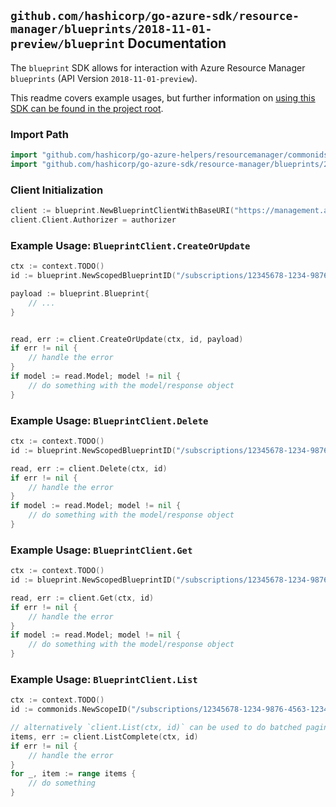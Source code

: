 
## `github.com/hashicorp/go-azure-sdk/resource-manager/blueprints/2018-11-01-preview/blueprint` Documentation

The `blueprint` SDK allows for interaction with Azure Resource Manager `blueprints` (API Version `2018-11-01-preview`).

This readme covers example usages, but further information on [using this SDK can be found in the project root](https://github.com/hashicorp/go-azure-sdk/tree/main/docs).

### Import Path

```go
import "github.com/hashicorp/go-azure-helpers/resourcemanager/commonids"
import "github.com/hashicorp/go-azure-sdk/resource-manager/blueprints/2018-11-01-preview/blueprint"
```


### Client Initialization

```go
client := blueprint.NewBlueprintClientWithBaseURI("https://management.azure.com")
client.Client.Authorizer = authorizer
```


### Example Usage: `BlueprintClient.CreateOrUpdate`

```go
ctx := context.TODO()
id := blueprint.NewScopedBlueprintID("/subscriptions/12345678-1234-9876-4563-123456789012/resourceGroups/some-resource-group", "blueprintName")

payload := blueprint.Blueprint{
	// ...
}


read, err := client.CreateOrUpdate(ctx, id, payload)
if err != nil {
	// handle the error
}
if model := read.Model; model != nil {
	// do something with the model/response object
}
```


### Example Usage: `BlueprintClient.Delete`

```go
ctx := context.TODO()
id := blueprint.NewScopedBlueprintID("/subscriptions/12345678-1234-9876-4563-123456789012/resourceGroups/some-resource-group", "blueprintName")

read, err := client.Delete(ctx, id)
if err != nil {
	// handle the error
}
if model := read.Model; model != nil {
	// do something with the model/response object
}
```


### Example Usage: `BlueprintClient.Get`

```go
ctx := context.TODO()
id := blueprint.NewScopedBlueprintID("/subscriptions/12345678-1234-9876-4563-123456789012/resourceGroups/some-resource-group", "blueprintName")

read, err := client.Get(ctx, id)
if err != nil {
	// handle the error
}
if model := read.Model; model != nil {
	// do something with the model/response object
}
```


### Example Usage: `BlueprintClient.List`

```go
ctx := context.TODO()
id := commonids.NewScopeID("/subscriptions/12345678-1234-9876-4563-123456789012/resourceGroups/some-resource-group")

// alternatively `client.List(ctx, id)` can be used to do batched pagination
items, err := client.ListComplete(ctx, id)
if err != nil {
	// handle the error
}
for _, item := range items {
	// do something
}
```

